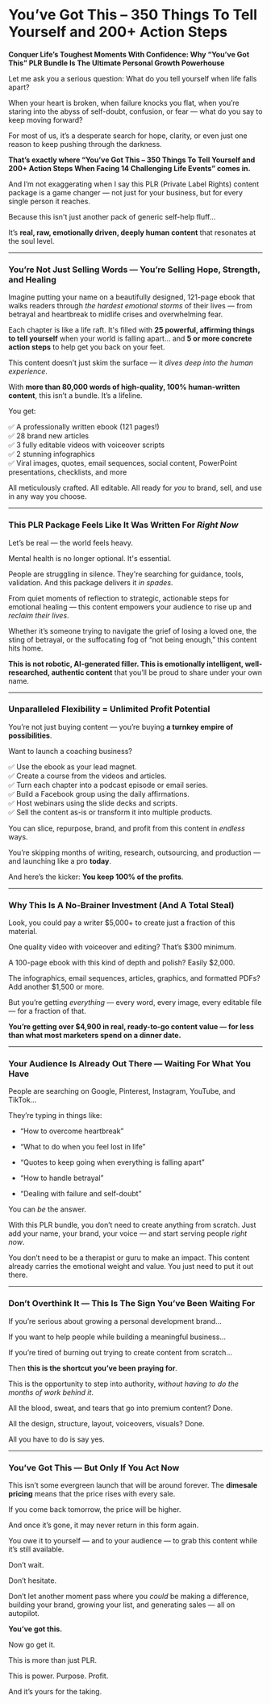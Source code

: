 # You’ve Got This – 350 Things To Tell Yourself and 200+ Action Steps
<p class="" data-start="0" data-end="135"><strong data-start="0" data-end="135">Conquer Life’s Toughest Moments With Confidence: Why “You’ve Got This” PLR Bundle Is The Ultimate Personal Growth Powerhouse</strong></p>
<p class="" data-start="137" data-end="220">Let me ask you a serious question: What do you tell yourself when life falls apart?</p>
<p class="" data-start="222" data-end="389">When your heart is broken, when failure knocks you flat, when you’re staring into the abyss of self-doubt, confusion, or fear — what do you say to keep moving forward?</p>
<p class="" data-start="391" data-end="511">For most of us, it’s a desperate search for hope, clarity, or even just one reason to keep pushing through the darkness.</p>
<p class="" data-start="513" data-end="656"><strong data-start="513" data-end="656">That’s exactly where “You’ve Got This – 350 Things To Tell Yourself and 200+ Action Steps When Facing 14 Challenging Life Events” comes in.</strong></p>
<p class="" data-start="658" data-end="829">And I’m not exaggerating when I say this PLR (Private Label Rights) content package is a game changer — not just for your business, but for every single person it reaches.</p>
<p class="" data-start="831" data-end="895">Because this isn't just another pack of generic self-help fluff…</p>
<p class="" data-start="897" data-end="991">It’s <strong data-start="902" data-end="957">real, raw, emotionally driven, deeply human content</strong> that resonates at the soul level.</p>


<hr class="" data-start="993" data-end="996" />

<h3 class="" data-start="998" data-end="1080"><strong data-start="1002" data-end="1080">You’re Not Just Selling Words — You’re Selling Hope, Strength, and Healing</strong></h3>
<p class="" data-start="1082" data-end="1294">Imagine putting your name on a beautifully designed, 121-page ebook that walks readers through <em data-start="1177" data-end="1207">the hardest emotional storms</em> of their lives — from betrayal and heartbreak to midlife crises and overwhelming fear.</p>
<p class="" data-start="1296" data-end="1506">Each chapter is like a life raft. It's filled with <strong data-start="1347" data-end="1397">25 powerful, affirming things to tell yourself</strong> when your world is falling apart… and <strong data-start="1436" data-end="1471">5 or more concrete action steps</strong> to help get you back on your feet.</p>
<p class="" data-start="1508" data-end="1595">This content doesn’t just skim the surface — it <em data-start="1556" data-end="1594">dives deep into the human experience</em>.</p>
<p class="" data-start="1597" data-end="1711">With <strong data-start="1602" data-end="1672">more than 80,000 words of high-quality, 100% human-written content</strong>, this isn’t a bundle. It’s a lifeline.</p>
<p class="" data-start="1713" data-end="1721">You get:</p>
<p class="" data-start="1723" data-end="1979">✅ A professionally written ebook (121 pages!)<br data-start="1768" data-end="1771" />✅ 28 brand new articles<br data-start="1794" data-end="1797" />✅ 3 fully editable videos with voiceover scripts<br data-start="1845" data-end="1848" />✅ 2 stunning infographics<br data-start="1873" data-end="1876" />✅ Viral images, quotes, email sequences, social content, PowerPoint presentations, checklists, and more</p>
<p class="" data-start="1981" data-end="2087">All meticulously crafted. All editable. All ready for <em data-start="2035" data-end="2040">you</em> to brand, sell, and use in any way you choose.</p>


<hr class="" data-start="2089" data-end="2092" />

<h3 class="" data-start="2094" data-end="2160"><strong data-start="2098" data-end="2160">This PLR Package Feels Like It Was Written For <em data-start="2147" data-end="2158">Right Now</em></strong></h3>
<p class="" data-start="2162" data-end="2200">Let’s be real — the world feels heavy.</p>
<p class="" data-start="2202" data-end="2254">Mental health is no longer optional. It's essential.</p>
<p class="" data-start="2256" data-end="2382">People are struggling in silence. They're searching for guidance, tools, validation. And this package delivers it <em data-start="2370" data-end="2381">in spades</em>.</p>
<p class="" data-start="2384" data-end="2545">From quiet moments of reflection to strategic, actionable steps for emotional healing — this content empowers your audience to rise up and <em data-start="2523" data-end="2544">reclaim their lives</em>.</p>
<p class="" data-start="2547" data-end="2712">Whether it’s someone trying to navigate the grief of losing a loved one, the sting of betrayal, or the suffocating fog of “not being enough,” this content hits home.</p>
<p class="" data-start="2714" data-end="2878"><strong data-start="2714" data-end="2827">This is not robotic, AI-generated filler. This is emotionally intelligent, well-researched, authentic content</strong> that you’ll be proud to share under your own name.</p>


<hr class="" data-start="2880" data-end="2883" />

<h3 class="" data-start="2885" data-end="2946"><strong data-start="2889" data-end="2946">Unparalleled Flexibility = Unlimited Profit Potential</strong></h3>
<p class="" data-start="2948" data-end="3033">You’re not just buying content — you’re buying <strong data-start="2995" data-end="3032">a turnkey empire of possibilities</strong>.</p>
<p class="" data-start="3035" data-end="3070">Want to launch a coaching business?</p>
<p class="" data-start="3072" data-end="3397">✅ Use the ebook as your lead magnet.<br data-start="3108" data-end="3111" />✅ Create a course from the videos and articles.<br data-start="3158" data-end="3161" />✅ Turn each chapter into a podcast episode or email series.<br data-start="3220" data-end="3223" />✅ Build a Facebook group using the daily affirmations.<br data-start="3277" data-end="3280" />✅ Host webinars using the slide decks and scripts.<br data-start="3330" data-end="3333" />✅ Sell the content as-is or transform it into multiple products.</p>
<p class="" data-start="3399" data-end="3479">You can slice, repurpose, brand, and profit from this content in <em data-start="3464" data-end="3473">endless</em> ways.</p>
<p class="" data-start="3481" data-end="3591">You’re skipping months of writing, research, outsourcing, and production — and launching like a pro <strong data-start="3581" data-end="3590">today</strong>.</p>
<p class="" data-start="3593" data-end="3649">And here’s the kicker: <strong data-start="3616" data-end="3648">You keep 100% of the profits</strong>.</p>


<hr class="" data-start="3651" data-end="3654" />

<h3 class="" data-start="3656" data-end="3719"><strong data-start="3660" data-end="3719">Why This Is A No-Brainer Investment (And A Total Steal)</strong></h3>
<p class="" data-start="3721" data-end="3801">Look, you could pay a writer $5,000+ to create just a fraction of this material.</p>
<p class="" data-start="3803" data-end="3869">One quality video with voiceover and editing? That’s $300 minimum.</p>
<p class="" data-start="3871" data-end="3938">A 100-page ebook with this kind of depth and polish? Easily $2,000.</p>
<p class="" data-start="3940" data-end="4042">The infographics, email sequences, articles, graphics, and formatted PDFs? Add another $1,500 or more.</p>
<p class="" data-start="4044" data-end="4148">But you’re getting <em data-start="4063" data-end="4075">everything</em> — every word, every image, every editable file — for a fraction of that.</p>
<p class="" data-start="4150" data-end="4275"><strong data-start="4150" data-end="4275">You’re getting over $4,900 in real, ready-to-go content value — for less than what most marketers spend on a dinner date.</strong></p>


<hr class="" data-start="4277" data-end="4280" />

<h3 class="" data-start="4282" data-end="4352"><strong data-start="4286" data-end="4352">Your Audience Is Already Out There — Waiting For What You Have</strong></h3>
<p class="" data-start="4354" data-end="4428">People are searching on Google, Pinterest, Instagram, YouTube, and TikTok…</p>
<p class="" data-start="4430" data-end="4460">They’re typing in things like:</p>

<ul data-start="4462" data-end="4659">
 	<li class="" data-start="4462" data-end="4492">
<p class="" data-start="4464" data-end="4492">“How to overcome heartbreak”</p>
</li>
 	<li class="" data-start="4493" data-end="4534">
<p class="" data-start="4495" data-end="4534">“What to do when you feel lost in life”</p>
</li>
 	<li class="" data-start="4535" data-end="4592">
<p class="" data-start="4537" data-end="4592">“Quotes to keep going when everything is falling apart”</p>
</li>
 	<li class="" data-start="4593" data-end="4619">
<p class="" data-start="4595" data-end="4619">“How to handle betrayal”</p>
</li>
 	<li class="" data-start="4620" data-end="4659">
<p class="" data-start="4622" data-end="4659">“Dealing with failure and self-doubt”</p>
</li>
</ul>
<p class="" data-start="4661" data-end="4685">You can <em data-start="4669" data-end="4673">be</em> the answer.</p>
<p class="" data-start="4687" data-end="4839">With this PLR bundle, you don’t need to create anything from scratch. Just add your name, your brand, your voice — and start serving people <em data-start="4827" data-end="4838">right now</em>.</p>
<p class="" data-start="4841" data-end="4996">You don’t need to be a therapist or guru to make an impact. This content already carries the emotional weight and value. You just need to put it out there.</p>


<hr class="" data-start="4998" data-end="5001" />

<h3 class="" data-start="5003" data-end="5072"><strong data-start="5007" data-end="5072">Don’t Overthink It — This Is The Sign You’ve Been Waiting For</strong></h3>
<p class="" data-start="5074" data-end="5135">If you’re serious about growing a personal development brand…</p>
<p class="" data-start="5137" data-end="5201">If you want to help people while building a meaningful business…</p>
<p class="" data-start="5203" data-end="5272">If you’re tired of burning out trying to create content from scratch…</p>
<p class="" data-start="5274" data-end="5328">Then <strong data-start="5279" data-end="5327">this is the shortcut you’ve been praying for</strong>.</p>
<p class="" data-start="5330" data-end="5430">This is the opportunity to step into authority, <em data-start="5378" data-end="5429">without having to do the months of work behind it</em>.</p>
<p class="" data-start="5432" data-end="5499">All the blood, sweat, and tears that go into premium content? Done.</p>
<p class="" data-start="5501" data-end="5562">All the design, structure, layout, voiceovers, visuals? Done.</p>
<p class="" data-start="5564" data-end="5594">All you have to do is say yes.</p>


<hr class="" data-start="5596" data-end="5599" />

<h3 class="" data-start="5601" data-end="5650"><strong data-start="5605" data-end="5650">You’ve Got This — But Only If You Act Now</strong></h3>
<p class="" data-start="5652" data-end="5782">This isn’t some evergreen launch that will be around forever. The <strong data-start="5718" data-end="5738">dimesale pricing</strong> means that the price rises with every sale.</p>
<p class="" data-start="5784" data-end="5836">If you come back tomorrow, the price will be higher.</p>
<p class="" data-start="5838" data-end="5897">And once it’s gone, it may never return in this form again.</p>
<p class="" data-start="5899" data-end="5995">You owe it to yourself — and to your audience — to grab this content while it’s still available.</p>
<p class="" data-start="5997" data-end="6008">Don’t wait.</p>
<p class="" data-start="6010" data-end="6025">Don’t hesitate.</p>
<p class="" data-start="6027" data-end="6179">Don’t let another moment pass where you <em data-start="6067" data-end="6074">could</em> be making a difference, building your brand, growing your list, and generating sales — all on autopilot.</p>
<p class="" data-start="6181" data-end="6201"><strong data-start="6181" data-end="6201">You’ve got this.</strong></p>
<p class="" data-start="6203" data-end="6217">Now go get it.</p>
<p class="" data-start="6294" data-end="6321">This is more than just PLR.</p>
<p class="" data-start="6323" data-end="6354">This is power. Purpose. Profit.</p>
<p class="" data-start="6356" data-end="6386">And it’s yours for the taking.</p>

